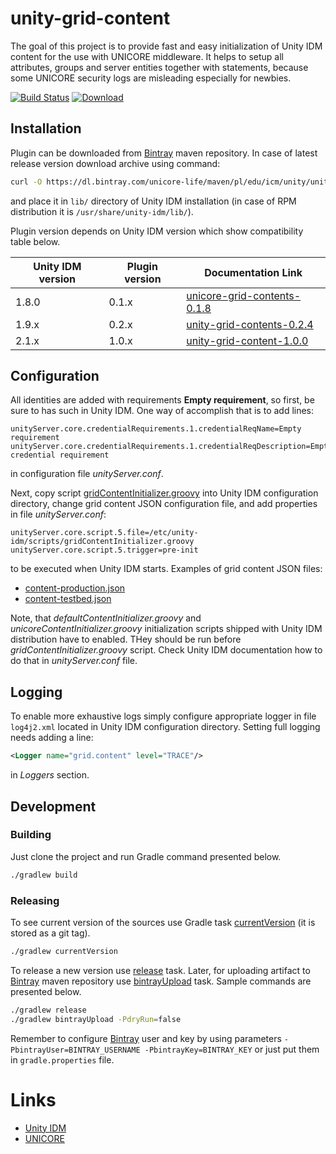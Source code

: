 # unity-grid-content

The goal of this project is to provide fast and easy initialization of Unity IDM content for the use with UNICORE
middleware. It helps to setup all attributes, groups and server entities together with statements, because some UNICORE
security logs are misleading especially for newbies.

[![Build Status](https://travis-ci.org/unicore-life/unity-grid-content.svg?branch=master)](https://travis-ci.org/unicore-life/unity-grid-content)
[![Download](https://api.bintray.com/packages/unicore-life/maven/unity-grid-content/images/download.svg)](https://bintray.com/unicore-life/maven/unity-grid-content/_latestVersion)

## Installation

Plugin can be downloaded from [Bintray](https://bintray.com/unicore-life/maven) maven repository. In case of latest 
release version download archive using command:

```bash
curl -O https://dl.bintray.com/unicore-life/maven/pl/edu/icm/unity/unity-grid-content/1.0.0/unity-grid-content-1.0.0.jar
```

and place it in `lib/` directory of Unity IDM installation 
(in case of RPM distribution it is `/usr/share/unity-idm/lib/`).

Plugin version depends on Unity IDM version which show compatibility table below.

| Unity IDM version | Plugin version | Documentation Link |
| --- | --- | --- |
| 1.8.0 | 0.1.x | [unicore-grid-contents-0.1.8](https://github.com/unicore-life/unity-grid-content/blob/unicore-grid-contents-0.1.8/README.md) |
| 1.9.x | 0.2.x | [unity-grid-contents-0.2.4](https://github.com/unicore-life/unity-grid-content/blob/unity-grid-contents-0.2.4/README.md) |
| 2.1.x | 1.0.x | [unity-grid-content-1.0.0](https://github.com/unicore-life/unity-grid-content/blob/unity-grid-content-1.0.0/README.md) |

## Configuration

All identities are added with requirements **Empty requirement**, so first, be sure to has such in Unity IDM.
One way of accomplish that is to add lines:

```properties
unityServer.core.credentialRequirements.1.credentialReqName=Empty requirement
unityServer.core.credentialRequirements.1.credentialReqDescription=Empty credential requirement
```

in configuration file *unityServer.conf*.

Next, copy script [gridContentInitializer.groovy](scripts/gridContentInitializer.groovy) into Unity IDM configuration 
directory, change grid content JSON configuration file, and add properties in file *unityServer.conf*:

```properties
unityServer.core.script.5.file=/etc/unity-idm/scripts/gridContentInitializer.groovy
unityServer.core.script.5.trigger=pre-init
```

to be executed when Unity IDM starts. Examples of grid content JSON files:

* [content-production.json](scripts/content-production.json)
* [content-testbed.json](scripts/content-testbed.json)

Note, that *defaultContentInitializer.groovy*  and *unicoreContentInitializer.groovy* initialization scripts shipped 
with Unity IDM distribution have to enabled. THey should be run before *gridContentInitializer.groovy* script. 
Check Unity IDM documentation how to do that in *unityServer.conf* file.

## Logging

To enable more exhaustive logs simply configure appropriate logger in file `log4j2.xml` located in Unity IDM 
configuration directory. Setting full logging needs adding a line:

```xml
<Logger name="grid.content" level="TRACE"/>
```

in *Loggers* section.

## Development

### Building

Just clone the project and run Gradle command presented below.

```bash
./gradlew build
```

### Releasing

To see current version of the sources use Gradle task
[currentVersion](http://axion-release-plugin.readthedocs.io/en/latest/configuration/tasks.html#currentversion)
(it is stored as a git tag).

```bash
./gradlew currentVersion
```

To release a new version use 
[release](http://axion-release-plugin.readthedocs.io/en/latest/configuration/tasks.html#release) task.
Later, for uploading artifact to [Bintray](https://dl.bintray.com/unicore-life/maven) maven repository use 
[bintrayUpload](https://github.com/novoda/bintray-release) task. Sample commands are presented below.

```bash
./gradlew release
./gradlew bintrayUpload -PdryRun=false
```

Remember to configure [Bintray](https://bintray.com) user and key by using parameters
`-PbintrayUser=BINTRAY_USERNAME -PbintrayKey=BINTRAY_KEY` or just put them in `gradle.properties` file.

# Links

* [Unity IDM](http://unity-idm.eu)
* [UNICORE](http://unicore.eu)
